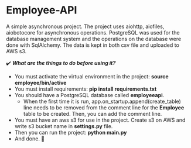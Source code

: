# Employee-API

A simple asynchronous project. The project uses aiohttp, aiofiles, aiobotocore for asynchronous operations. PostgreSQL was used for the database management system and the operations on the database were done with SqlAlchemy. The data is kept in both csv file and uploaded to AWS s3. <br>

:heavy_check_mark: ***What are the things to do before using it?*** <br>
- You must activate the virtual environment in the project: **source employee/bin/active**
- You must install requirements: **pip install requirements.txt**
- You should have a PostgreSQL database called **employeeapi**.
  - When the first time it is run, app.on_startup.append(create_table) line needs to be removed from the comment line for the **Employee** table to be created. Then, you can add the comment line.
- You must have an aws s3 for use in the project. Create s3 on AWS and write s3 bucket name in **settings.py** file.
- Then you can run the project: **python main.py**
- And done. :tada:
